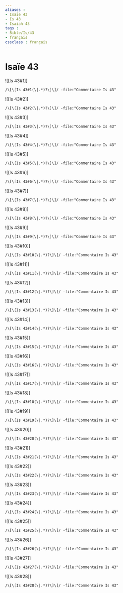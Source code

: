 ```yaml
---
aliases : 
- Isaïe 43
- Is 43
- Isaiah 43
tags : 
- Bible/Is/43
- français
cssclass : français
---
```


# Isaïe 43

![[Is 43#1]]

```query
/\[\[Is 43#1(\|.*)?\]\]/ -file:"Commentaire Is 43"
```

![[Is 43#2]]

```query
/\[\[Is 43#2(\|.*)?\]\]/ -file:"Commentaire Is 43"
```

![[Is 43#3]]

```query
/\[\[Is 43#3(\|.*)?\]\]/ -file:"Commentaire Is 43"
```

![[Is 43#4]]

```query
/\[\[Is 43#4(\|.*)?\]\]/ -file:"Commentaire Is 43"
```

![[Is 43#5]]

```query
/\[\[Is 43#5(\|.*)?\]\]/ -file:"Commentaire Is 43"
```

![[Is 43#6]]

```query
/\[\[Is 43#6(\|.*)?\]\]/ -file:"Commentaire Is 43"
```

![[Is 43#7]]

```query
/\[\[Is 43#7(\|.*)?\]\]/ -file:"Commentaire Is 43"
```

![[Is 43#8]]

```query
/\[\[Is 43#8(\|.*)?\]\]/ -file:"Commentaire Is 43"
```

![[Is 43#9]]

```query
/\[\[Is 43#9(\|.*)?\]\]/ -file:"Commentaire Is 43"
```

![[Is 43#10]]

```query
/\[\[Is 43#10(\|.*)?\]\]/ -file:"Commentaire Is 43"
```

![[Is 43#11]]

```query
/\[\[Is 43#11(\|.*)?\]\]/ -file:"Commentaire Is 43"
```

![[Is 43#12]]

```query
/\[\[Is 43#12(\|.*)?\]\]/ -file:"Commentaire Is 43"
```

![[Is 43#13]]

```query
/\[\[Is 43#13(\|.*)?\]\]/ -file:"Commentaire Is 43"
```

![[Is 43#14]]

```query
/\[\[Is 43#14(\|.*)?\]\]/ -file:"Commentaire Is 43"
```

![[Is 43#15]]

```query
/\[\[Is 43#15(\|.*)?\]\]/ -file:"Commentaire Is 43"
```

![[Is 43#16]]

```query
/\[\[Is 43#16(\|.*)?\]\]/ -file:"Commentaire Is 43"
```

![[Is 43#17]]

```query
/\[\[Is 43#17(\|.*)?\]\]/ -file:"Commentaire Is 43"
```

![[Is 43#18]]

```query
/\[\[Is 43#18(\|.*)?\]\]/ -file:"Commentaire Is 43"
```

![[Is 43#19]]

```query
/\[\[Is 43#19(\|.*)?\]\]/ -file:"Commentaire Is 43"
```

![[Is 43#20]]

```query
/\[\[Is 43#20(\|.*)?\]\]/ -file:"Commentaire Is 43"
```

![[Is 43#21]]

```query
/\[\[Is 43#21(\|.*)?\]\]/ -file:"Commentaire Is 43"
```

![[Is 43#22]]

```query
/\[\[Is 43#22(\|.*)?\]\]/ -file:"Commentaire Is 43"
```

![[Is 43#23]]

```query
/\[\[Is 43#23(\|.*)?\]\]/ -file:"Commentaire Is 43"
```

![[Is 43#24]]

```query
/\[\[Is 43#24(\|.*)?\]\]/ -file:"Commentaire Is 43"
```

![[Is 43#25]]

```query
/\[\[Is 43#25(\|.*)?\]\]/ -file:"Commentaire Is 43"
```

![[Is 43#26]]

```query
/\[\[Is 43#26(\|.*)?\]\]/ -file:"Commentaire Is 43"
```

![[Is 43#27]]

```query
/\[\[Is 43#27(\|.*)?\]\]/ -file:"Commentaire Is 43"
```

![[Is 43#28]]

```query
/\[\[Is 43#28(\|.*)?\]\]/ -file:"Commentaire Is 43"
```

